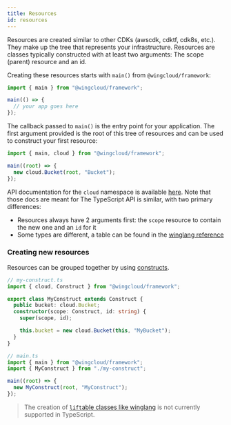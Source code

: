 ```yaml
---
title: Resources
id: resources
---
```


Resources are created similar to other CDKs (awscdk, cdktf, cdk8s, etc.). They make up the tree that represents your infrastructure.
Resources are classes typically constructed with at least two arguments: The scope (parent) resource and an id.

Creating these resources starts with `main()` from `@wingcloud/framework`:

```ts
import { main } from "@wingcloud/framework";

main(() => {
  // your app goes here
});
```

The callback passed to `main()` is the entry point for your application. The first argument provided is the root of this tree of resources and can be used to construct your first resource:

```ts
import { main, cloud } from "@wingcloud/framework";

main((root) => {
  new cloud.Bucket(root, "Bucket");
});
```

API documentation for the `cloud` namespace is available [here](../04-standard-library/cloud).
Note that those docs are meant for The TypeScript API is similar, with two primary differences:

- Resources always have 2 arguments first: the `scope` resource to contain the new one and an `id` for it
- Some types are different, a table can be found in the [winglang reference](../03-language-reference.md#522-type-model)

### Creating new resources

Resources can be grouped together by using [constructs](https://github.com/aws/constructs).

```ts
// my-construct.ts
import { cloud, Construct } from "@wingcloud/framework";

export class MyConstruct extends Construct {
  public bucket: cloud.Bucket;
  constructor(scope: Construct, id: string) {
    super(scope, id);

    this.bucket = new cloud.Bucket(this, "MyBucket");
  }
}
```

```ts
// main.ts
import { main } from "@wingcloud/framework";
import { MyConstruct } from "./my-construct";

main((root) => {
  new MyConstruct(root, "MyConstruct");
});
```

> The creation of [`lift`able classes like winglang](../07-examples/08-classes.md) is not currently supported in TypeScript.
